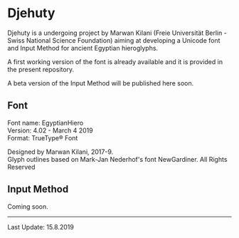 # Djehuty

Djehuty is a undergoing project by Marwan Kilani (Freie Universität Berlin - Swiss National Science Foundation) aiming at developing a Unicode font and Input Method for ancient Egyptian hieroglyphs.

A first working version of the font is already available and it is provided in the present repository.

A beta version of the Input Method will be published here soon.

## Font

   Font name: EgyptianHiero  
   Version: 4.02 - March 4 2019  
   Format: TrueType® Font

   Designed by Marwan Kilani, 2017-9.  
   Glyph outlines based on Mark-Jan Nederhof's font NewGardiner.
   All Rights Reserved

## Input Method

Coming soon.

---

Last Update: 15.8.2019
